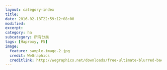 ```yaml
---
layout: category-index
title: 
date: 2016-02-18T22:59:12+08:00
modified:
excerpt:
category: ha
subcategory: 所有分类
tags: [Haproxy, F5]
image:
  feature: sample-image-2.jpg
  credit: WeGraphics
  creditlink: http://wegraphics.net/downloads/free-ultimate-blurred-background-pack/
---
```


